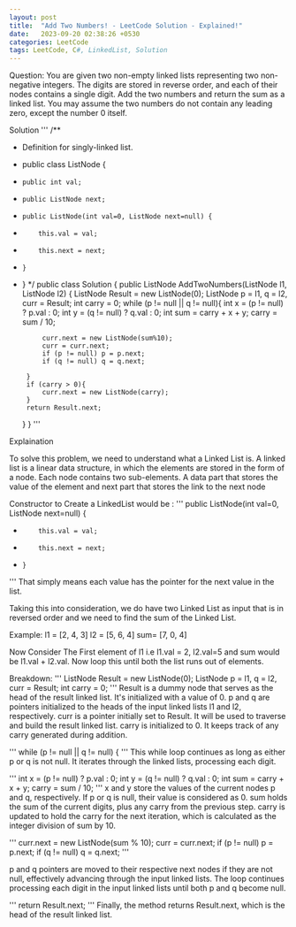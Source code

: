 ```yaml
---
layout: post
title:  "Add Two Numbers! - LeetCode Solution - Explained!"
date:   2023-09-20 02:38:26 +0530
categories: LeetCode
tags: LeetCode, C#, LinkedList, Solution
---
```


Question:
You are given two non-empty linked lists representing two non-negative integers. The digits are stored in reverse order, and each of their nodes contains a single digit. Add the two numbers and return the sum as a linked list.
You may assume the two numbers do not contain any leading zero, except the number 0 itself.

Solution
'''
/**
 * Definition for singly-linked list.
 * public class ListNode {
 *     public int val;
 *     public ListNode next;
 *     public ListNode(int val=0, ListNode next=null) {
 *         this.val = val;
 *         this.next = next;
 *     }
 * }
 */
public class Solution {
    public ListNode AddTwoNumbers(ListNode l1, ListNode l2) {
        ListNode Result = new ListNode(0);
        ListNode p = l1, q = l2, curr = Result;
        int carry = 0;
        while (p != null || q != null){
            int x = (p != null) ? p.val : 0;
            int y = (q != null) ? q.val : 0;
            int sum = carry + x + y;
            carry = sum / 10;

            curr.next = new ListNode(sum%10);
            curr = curr.next;
            if (p != null) p = p.next;
            if (q != null) q = q.next;

        } 
        if (carry > 0){
            curr.next = new ListNode(carry);
        }
        return Result.next;    
    }
}
'''

Explaination

To solve this problem, we need to understand what a Linked List is.
A linked list is a linear data structure, in which the elements are stored in the form of a node. Each node contains two sub-elements. A data part that stores the value of the element and next part that stores the link to the next node

Constructor to Create a LinkedList would be : 
'''
public ListNode(int val=0, ListNode next=null) {
 *         this.val = val;
 *         this.next = next;
 *     }
'''
That simply means each value has the pointer for the next value in the list.

Taking this into consideration, we do have two Linked List as input that is in reversed order and we need to find the sum of the Linked List.

Example:
l1 = [2, 4, 3]
l2 = [5, 6, 4]
sum= [7, 0, 4]

Now Consider The First element of l1 i.e l1.val = 2, l2.val=5 and sum would be l1.val + l2.val. Now loop this until both the list runs out of elements.

Breakdown:
'''
ListNode Result = new ListNode(0);
ListNode p = l1, q = l2, curr = Result;
int carry = 0;
'''
Result is a dummy node that serves as the head of the result linked list. It's initialized with a value of 0.
p and q are pointers initialized to the heads of the input linked lists l1 and l2, respectively.
curr is a pointer initially set to Result. It will be used to traverse and build the result linked list.
carry is initialized to 0. It keeps track of any carry generated during addition.

'''
while (p != null || q != null) {
'''
This while loop continues as long as either p or q is not null. It iterates through the linked lists, processing each digit.

'''
int x = (p != null) ? p.val : 0;
int y = (q != null) ? q.val : 0;
int sum = carry + x + y;
carry = sum / 10;
'''
x and y store the values of the current nodes p and q, respectively. If p or q is null, their value is considered as 0.
sum holds the sum of the current digits, plus any carry from the previous step.
carry is updated to hold the carry for the next iteration, which is calculated as the integer division of sum by 10.

'''
curr.next = new ListNode(sum % 10);
curr = curr.next;
if (p != null) p = p.next;
if (q != null) q = q.next;
'''

p and q pointers are moved to their respective next nodes if they are not null, effectively advancing through the input linked lists.
The loop continues processing each digit in the input linked lists until both p and q become null.


'''
return Result.next;
'''
Finally, the method returns Result.next, which is the head of the result linked list. 
